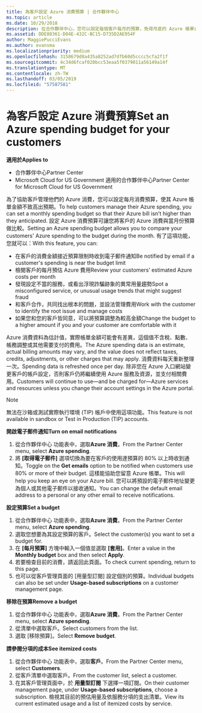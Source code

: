 ```yaml
---
title: 為客戶設定 Azure 消費預算 | 合作夥伴中心
ms.topic: article
ms.date: 10/29/2018
description: 在合作夥伴中心，您可以設定每個客戶每月的預算，免得月底的 Azure 帳單金額讓他們很吃驚。
ms.assetid: DDE80361-D04E-432C-BC15-D735D2AE954F
author: MaggiePucciEvans
ms.author: evansma
ms.localizationpriority: medium
ms.openlocfilehash: 3158679d8a435a8252ad7dfb60d5cccc5cfa2f1f
ms.sourcegitcommit: 4c34d6fcaf020bcc53eaa5f0379011a56149a14f
ms.translationtype: MT
ms.contentlocale: zh-TW
ms.lasthandoff: 03/05/2019
ms.locfileid: "57587581"
---
```

# <a name="set-an-azure-spending-budget-for-your-customers"></a><span data-ttu-id="fd778-103">為客戶設定 Azure 消費預算</span><span class="sxs-lookup"><span data-stu-id="fd778-103">Set an Azure spending budget for your customers</span></span>

<span data-ttu-id="fd778-104">**適用於**</span><span class="sxs-lookup"><span data-stu-id="fd778-104">**Applies to**</span></span>

-  <span data-ttu-id="fd778-105">合作夥伴中心</span><span class="sxs-lookup"><span data-stu-id="fd778-105">Partner Center</span></span>
-  <span data-ttu-id="fd778-106">Microsoft Cloud for US Government 適用的合作夥伴中心</span><span class="sxs-lookup"><span data-stu-id="fd778-106">Partner Center for Microsoft Cloud for US Government</span></span>

<span data-ttu-id="fd778-107">為了協助客戶管理他們的 Azure 消費，您可以設定每月消費預算，使其 Azure 帳單金額不致高出預期。</span><span class="sxs-lookup"><span data-stu-id="fd778-107">To help customers manage their Azure spending, you can set a monthly spending budget so that their Azure bill isn’t higher than they anticipated.</span></span> <span data-ttu-id="fd778-108">設定 Azure 消費預算可讓您將客戶的 Azure 消費與當月份預算做比較。</span><span class="sxs-lookup"><span data-stu-id="fd778-108">Setting an Azure spending budget allows you to compare your customers' Azure spending to the budget during the month.</span></span> <span data-ttu-id="fd778-109">有了這項功能，您就可以：</span><span class="sxs-lookup"><span data-stu-id="fd778-109">With this feature, you can:</span></span> 

-   <span data-ttu-id="fd778-110">在客戶的消費金額接近預算限制時收到電子郵件通知</span><span class="sxs-lookup"><span data-stu-id="fd778-110">Be notified by email if a customer's spending is near the budget limit</span></span>
-   <span data-ttu-id="fd778-111">檢閱客戶的每月預估 Azure 費用</span><span class="sxs-lookup"><span data-stu-id="fd778-111">Review your customers’ estimated Azure costs per month</span></span>
-   <span data-ttu-id="fd778-112">發現設定不當的服務，或看出浮現詐騙跡象的異常用量趨勢</span><span class="sxs-lookup"><span data-stu-id="fd778-112">Spot a misconfigured service, or unusual usage trends that might suggest fraud</span></span>
-   <span data-ttu-id="fd778-113">和客戶合作，共同找出根本的問題，並設法管理費用</span><span class="sxs-lookup"><span data-stu-id="fd778-113">Work with the customer to identify the root issue and manage costs</span></span>
-   <span data-ttu-id="fd778-114">如果您和您的客戶皆同意，可以將預算調整為較高金額</span><span class="sxs-lookup"><span data-stu-id="fd778-114">Change the budget to a higher amount if you and your customer are comfortable with it</span></span>

<span data-ttu-id="fd778-115">Azure 消費資料為估計值，實際帳單金額可能會有差異，這個值不含稅、點數、帳務調整或其他需要支付的費用。</span><span class="sxs-lookup"><span data-stu-id="fd778-115">The Azure spending data is an estimate, actual billing amounts may vary, and the value does not reflect taxes, credits, adjustments, or other charges that may apply.</span></span> <span data-ttu-id="fd778-116">消費資料每天重新整理一次。</span><span class="sxs-lookup"><span data-stu-id="fd778-116">Spending data is refreshed once per day.</span></span> <span data-ttu-id="fd778-117">除非您在 Azure 入口網站變更客戶的帳戶設定，否則客戶仍將繼續使用 Azure 服務及資源，並支付相關費用。</span><span class="sxs-lookup"><span data-stu-id="fd778-117">Customers will continue to use—and be charged for—Azure services and resources unless you change their account settings in the Azure portal.</span></span> 

> [!NOTE]  
> <span data-ttu-id="fd778-118">無法在沙箱或測試實際執行環境 (TIP) 帳戶中使用這項功能。</span><span class="sxs-lookup"><span data-stu-id="fd778-118">This feature is not available in sandbox or Test in Production (TIP) accounts.</span></span>

<span data-ttu-id="fd778-119">**開啟電子郵件通知**</span><span class="sxs-lookup"><span data-stu-id="fd778-119">**Turn on email notifications**</span></span>
1.  <span data-ttu-id="fd778-120">從合作夥伴中心 功能表中，選取**Azure 消費**。</span><span class="sxs-lookup"><span data-stu-id="fd778-120">From the Partner Center menu, select **Azure spending**.</span></span>
2.  <span data-ttu-id="fd778-121">將 **\[取得電子郵件\]** 選項切換為要在客戶的使用達預算的 80% 以上時收到通知。</span><span class="sxs-lookup"><span data-stu-id="fd778-121">Toggle on the **Get emails** option to be notified when customers use 80% or more of their budget.</span></span> <span data-ttu-id="fd778-122">這樣能協助您留意 Azure 帳單。</span><span class="sxs-lookup"><span data-stu-id="fd778-122">This will help you keep an eye on your Azure bill.</span></span> <span data-ttu-id="fd778-123">您可以將預設的電子郵件地址變更為個人或其他電子郵件以接收通知。</span><span class="sxs-lookup"><span data-stu-id="fd778-123">You can change the default email address to a personal or any other email to receive notifications.</span></span>

<span data-ttu-id="fd778-124">**設定預算**</span><span class="sxs-lookup"><span data-stu-id="fd778-124">**Set a budget**</span></span>
1.  <span data-ttu-id="fd778-125">從合作夥伴中心 功能表中，選取**Azure 消費**。</span><span class="sxs-lookup"><span data-stu-id="fd778-125">From the Partner Center menu, select **Azure spending**.</span></span>
2.  <span data-ttu-id="fd778-126">選取您想要為其設定預算的客戶。</span><span class="sxs-lookup"><span data-stu-id="fd778-126">Select the customer(s) you want to set a budget for.</span></span> 
3. <span data-ttu-id="fd778-127">在 **\[每月預算\]** 方塊中輸入一個值並選取 **\[套用\]**。</span><span class="sxs-lookup"><span data-stu-id="fd778-127">Enter a value in the **Monthly budget** box and then select **Apply**.</span></span>
4.  <span data-ttu-id="fd778-128">若要檢查目前的消費，請返回此頁面。</span><span class="sxs-lookup"><span data-stu-id="fd778-128">To check current spending, return to this page.</span></span>
5.  <span data-ttu-id="fd778-129">也可以從客戶管理頁面的 \[用量型訂閱\] 設定個別的預算。</span><span class="sxs-lookup"><span data-stu-id="fd778-129">Individual budgets can also be set under **Usage-based subscriptions** on a customer management page.</span></span>

<span data-ttu-id="fd778-130">**移除在預算**</span><span class="sxs-lookup"><span data-stu-id="fd778-130">**Remove a budget**</span></span>
1.  <span data-ttu-id="fd778-131">從合作夥伴中心 功能表中，選取**Azure 消費**。</span><span class="sxs-lookup"><span data-stu-id="fd778-131">From the Partner Center menu, select **Azure spending**.</span></span>
2.  <span data-ttu-id="fd778-132">從清單中選取客戶。</span><span class="sxs-lookup"><span data-stu-id="fd778-132">Select customers from the list.</span></span>
3.  <span data-ttu-id="fd778-133">選取 \[移除預算\]。</span><span class="sxs-lookup"><span data-stu-id="fd778-133">Select **Remove budget**.</span></span>

<span data-ttu-id="fd778-134">**請參閱分項的成本**</span><span class="sxs-lookup"><span data-stu-id="fd778-134">**See itemized costs**</span></span>
1.  <span data-ttu-id="fd778-135">從合作夥伴中心 功能表中，選取**客戶**。</span><span class="sxs-lookup"><span data-stu-id="fd778-135">From the Partner Center menu, select **Customers**.</span></span>
2.  <span data-ttu-id="fd778-136">從客戶清單中選取客戶。</span><span class="sxs-lookup"><span data-stu-id="fd778-136">From the customer list, select a customer.</span></span>
3.  <span data-ttu-id="fd778-137">在其客戶管理頁面中，於 **用量型訂閱** 下選擇一項訂閱。</span><span class="sxs-lookup"><span data-stu-id="fd778-137">On their customer management page, under **Usage-based subscriptions**, choose a subscription.</span></span> <span data-ttu-id="fd778-138">檢視其目前的預估用量及依服務分項的支出清單。</span><span class="sxs-lookup"><span data-stu-id="fd778-138">View its current estimated usage and a list of itemized costs by service.</span></span>


 

 



